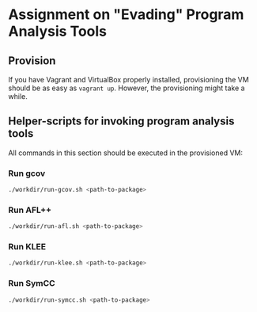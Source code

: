 # Assignment on "Evading" Program Analysis Tools

## Provision

If you have Vagrant and VirtualBox properly installed,
provisioning the VM should be as easy as `vagrant up`.
However, the provisioning might take a while.

## Helper-scripts for invoking program analysis tools

All commands in this section should be executed in
the provisioned VM:

### Run gcov

```bash
./workdir/run-gcov.sh <path-to-package>
```

### Run AFL++

```bash
./workdir/run-afl.sh <path-to-package>
```

### Run KLEE

```bash
./workdir/run-klee.sh <path-to-package>
```

### Run SymCC

```bash
./workdir/run-symcc.sh <path-to-package>
```

